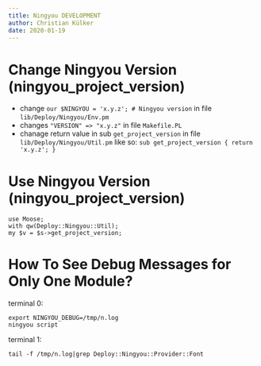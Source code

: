 ```yaml
---
title: Ningyou DEVELOPMENT
author: Christian Külker
date: 2020-01-19
---
```


# Change Ningyou Version (ningyou_project_version)

  * change `our $NINGYOU = 'x.y.z'; # Ningyou version` in file
    `lib/Deploy/Ningyou/Env.pm`
  * changes `"VERSION" => "x.y.z"` in file `Makefile.PL`
  * chanage return value in sub `get_project_version` in file
    `lib/Deploy/Ningyou/Util.pm` like so:
    `sub get_project_version { return 'x.y.z'; }`

# Use Ningyou Version (ningyou_project_version)

    use Moose;
    with qw(Deploy::Ningyou::Util);
    my $v = $s->get_project_version;

# How To See Debug Messages for Only One Module?

terminal 0:

    export NINGYOU_DEBUG=/tmp/n.log
    ningyou script

terminal 1:

    tail -f /tmp/n.log|grep Deploy::Ningyou::Provider::Font





